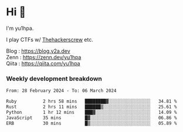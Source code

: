 # Hi 👋

I'm yu1hpa.

I play CTFs w/ [Thehackerscrew](https://www.thehackerscrew.team/) etc.

Blog : https://blog.y2a.dev  
Zenn : https://zenn.dev/yu1hpa  
Qiita : https://qiita.com/yu1hpa  

### Weekly development breakdown

<!--START_SECTION:waka-->

```txt
From: 28 February 2024 - To: 06 March 2024

Ruby          2 hrs 58 mins   ████████▓░░░░░░░░░░░░░░░░   34.81 %
Rust          2 hrs 11 mins   ██████▒░░░░░░░░░░░░░░░░░░   25.61 %
Python        1 hr 12 mins    ███▓░░░░░░░░░░░░░░░░░░░░░   14.09 %
JavaScript    35 mins         █▓░░░░░░░░░░░░░░░░░░░░░░░   06.86 %
ERB           30 mins         █▒░░░░░░░░░░░░░░░░░░░░░░░   05.89 %
```

<!--END_SECTION:waka-->

